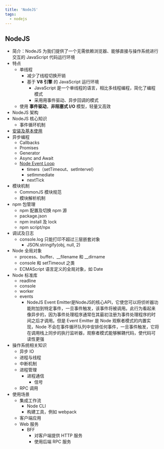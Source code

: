 ```yaml
---
title: 'NodeJS'
tags:
  - nodejs
---
```


## NodeJS

- 简介：NodeJS 为我们提供了一个无需依赖浏览器、能够直接与操作系统进行交互的 JavaScript 代码运行环境
- 特点
  - 单线程
    - 减少了线程切换开销
    - 基于 **V8 引擎** 的 JavaScript 运行环境
      - JavaScript 是一个单线程的语言，相比多线程编程，简化了编程模式
      - 采用用事件驱动、异步回调的模式
  - 使用 **事件驱动**，**非阻塞式 I/O** 模型，轻量又高效
- NodeJS 架构
- NodeJS 核心知识
  - 事件循环机制
- [安装及基本使用](./安装及基本使用.md)
- 异步编程
  - Callbacks
  - Promises
  - Generator
  - Async and Await
  - [Node Event Loop](./Node%20Event%20Loop.md)
    - timers（setTimeout、setIntervel）
    - setImmediate
    - nextTick
- 模块机制
  - CommonJS 模块规范
  - 模块解析机制
- npm 包管理
  - npm 配置及切换 npm 源
  - package.json
  - npm install 及 lock
  - npm script/npx
- 调试及日志
  - console.log 只能打印不超过三层嵌套对象
    - JSON.stringify(obj, null, 2)
- Node 全局对象
  - process、buffer、__filename 和 __dirname
  - console 和 setTimeout 之类
  - ECMAScript 语言定义的全局对象，如 Date
- Node 标准库
  - readline
  - console
  - worker
  - events
    - NodeJS Event Emitter是NodeJS的核心API，它使您可以将侦听器功能附加到特定事件，一旦事件触发，该事件将被调用。此行为看起来像异步的，因为事件处理程序通常在其最初注册为事件处理程序的时间之后才调用。但是 Event Emitter 是 Node 观察者模式的内置实现，Node 不会在事件循环队列中安排任何事件，一旦事件触发，它将在调用栈上同步的执行监听器，观察者模式能够解耦代码，使代码可读性更强
- 操作系统相关知识
  - 异步 IO
  - 进程与线程
  - 中断机制
  - 进程管理
    - 进程通信
      - 信号
  - RPC 调用
- 使用场景
  - 集成工作流
    - Node CLI
    - 构建工具，例如 webpack
  - 客户端应用
  - Web 服务
    - BFF
      - 对客户端提供 HTTP 服务
      - 使用后端 RPC 服务

